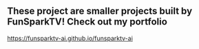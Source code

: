 ## These project are smaller projects built by FunSparkTV! Check out my portfolio

https://funsparktv-ai.github.io/funsparktv-ai
